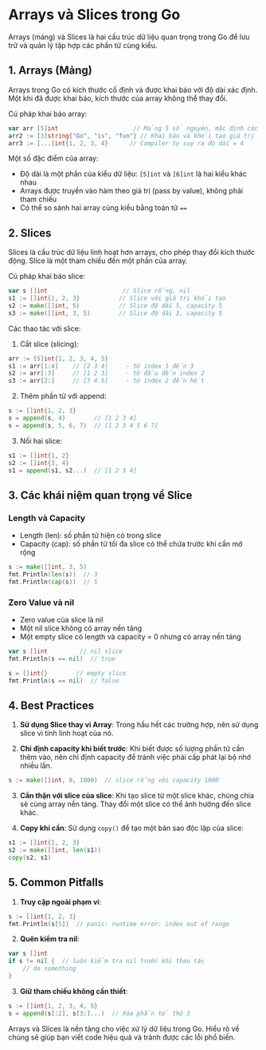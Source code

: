 # Arrays và Slices trong Go

Arrays (mảng) và Slices là hai cấu trúc dữ liệu quan trọng trong Go để lưu trữ và quản lý tập hợp các phần tử cùng kiểu.

## 1. Arrays (Mảng)

Arrays trong Go có kích thước cố định và được khai báo với độ dài xác định. Một khi đã được khai báo, kích thước của array không thể thay đổi.

Cú pháp khai báo array:
```go
var arr [5]int                     // Mảng 5 số nguyên, mặc định các phần tử = 0
arr2 := [3]string{"Go", "is", "fun"} // Khai báo và khởi tạo giá trị
arr3 := [...]int{1, 2, 3, 4}      // Compiler tự suy ra độ dài = 4
```

Một số đặc điểm của array:
- Độ dài là một phần của kiểu dữ liệu: `[5]int` và `[6]int` là hai kiểu khác nhau
- Arrays được truyền vào hàm theo giá trị (pass by value), không phải tham chiếu
- Có thể so sánh hai array cùng kiểu bằng toán tử `==`

## 2. Slices

Slices là cấu trúc dữ liệu linh hoạt hơn arrays, cho phép thay đổi kích thước động. Slice là một tham chiếu đến một phần của array.

Cú pháp khai báo slice:
```go
var s []int                     // Slice rỗng, nil
s1 := []int{1, 2, 3}           // Slice với giá trị khởi tạo
s2 := make([]int, 5)           // Slice độ dài 5, capacity 5
s3 := make([]int, 3, 5)        // Slice độ dài 3, capacity 5
```

Các thao tác với slice:

1. Cắt slice (slicing):
```go
arr := [5]int{1, 2, 3, 4, 5}
s1 := arr[1:4]    // [2 3 4]     - từ index 1 đến 3
s2 := arr[:3]     // [1 2 3]     - từ đầu đến index 2
s3 := arr[2:]     // [3 4 5]     - từ index 2 đến hết
```

2. Thêm phần tử với append:
```go
s := []int{1, 2, 3}
s = append(s, 4)        // [1 2 3 4]
s = append(s, 5, 6, 7)  // [1 2 3 4 5 6 7]
```

3. Nối hai slice:
```go
s1 := []int{1, 2}
s2 := []int{3, 4}
s1 = append(s1, s2...)  // [1 2 3 4]
```

## 3. Các khái niệm quan trọng về Slice

### Length và Capacity

- Length (len): số phần tử hiện có trong slice
- Capacity (cap): số phần tử tối đa slice có thể chứa trước khi cần mở rộng
```go
s := make([]int, 3, 5)
fmt.Println(len(s))  // 3
fmt.Println(cap(s))  // 5
```

### Zero Value và nil

- Zero value của slice là nil
- Một nil slice không có array nền tảng
- Một empty slice có length và capacity = 0 nhưng có array nền tảng
```go
var s []int         // nil slice
fmt.Println(s == nil)  // true

s = []int{}        // empty slice
fmt.Println(s == nil)  // false
```

## 4. Best Practices

1. **Sử dụng Slice thay vì Array**: Trong hầu hết các trường hợp, nên sử dụng slice vì tính linh hoạt của nó.

2. **Chỉ định capacity khi biết trước**: Khi biết được số lượng phần tử cần thêm vào, nên chỉ định capacity để tránh việc phải cấp phát lại bộ nhớ nhiều lần.
```go
s := make([]int, 0, 1000)  // slice rỗng với capacity 1000
```

3. **Cẩn thận với slice của slice**: Khi tạo slice từ một slice khác, chúng chia sẻ cùng array nền tảng. Thay đổi một slice có thể ảnh hưởng đến slice khác.

4. **Copy khi cần**: Sử dụng `copy()` để tạo một bản sao độc lập của slice:
```go
s1 := []int{1, 2, 3}
s2 := make([]int, len(s1))
copy(s2, s1)
```

## 5. Common Pitfalls

1. **Truy cập ngoài phạm vi**:
```go
s := []int{1, 2, 3}
fmt.Println(s[5])  // panic: runtime error: index out of range
```

2. **Quên kiểm tra nil**:
```go
var s []int
if s != nil {  // luôn kiểm tra nil trước khi thao tác
    // do something
}
```

3. **Giữ tham chiếu không cần thiết**:
```go
s := []int{1, 2, 3, 4, 5}
s = append(s[:2], s[3:]...)  // Xóa phần tử thứ 3
```

Arrays và Slices là nền tảng cho việc xử lý dữ liệu trong Go. Hiểu rõ về chúng sẽ giúp bạn viết code hiệu quả và tránh được các lỗi phổ biến.
